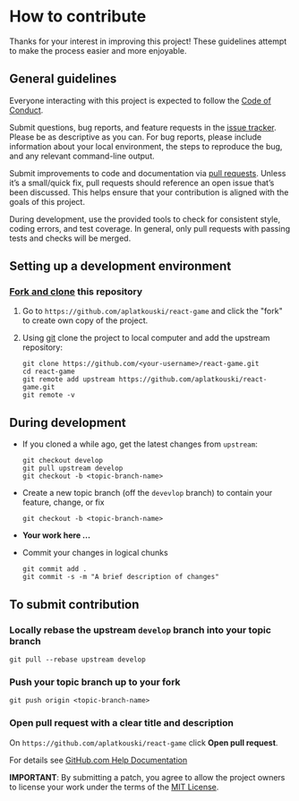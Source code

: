# How to contribute

Thanks for your interest in improving this project!
These guidelines attempt to make the process easier and more enjoyable.

## General guidelines

Everyone interacting with this project is expected to follow the
[Code of Conduct][].

Submit questions, bug reports, and feature requests in the [issue tracker][]. Please be as
descriptive as you can. For bug reports, please include information about your local
environment, the steps to reproduce the bug, and any relevant command-line output.

Submit improvements to code and documentation via [pull requests][]. Unless it’s a
small/quick fix, pull requests should reference an open issue that’s been discussed. This
helps ensure that your contribution is aligned with the goals of this project.

During development, use the provided tools to check for consistent style, coding errors,
and test coverage. In general, only pull requests with passing tests and checks will be
merged.

## Setting up a development environment

### [Fork and clone][github docs fork-a-repo] this repository

1. Go to `https://github.com/aplatkouski/react-game`
   and click the "fork" to create own copy of the project.

2. Using [git][] clone the project to local computer and add the upstream repository:

   ```shell script
   git clone https://github.com/<your-username>/react-game.git
   cd react-game
   git remote add upstream https://github.com/aplatkouski/react-game.git
   git remote -v
   ```

## During development

- If you cloned a while ago, get the latest changes from `upstream`:

  ```shell script
  git checkout develop
  git pull upstream develop
  git checkout -b <topic-branch-name>
  ```

- Create a new topic branch (off the `devevlop` branch) to contain your feature, change,
  or fix

  ```shell script
  git checkout -b <topic-branch-name>
  ```

- **Your work here ...**

- Commit your changes in logical chunks

  ```shell script
  git commit add .
  git commit -s -m "A brief description of changes"
  ```

## To submit contribution

### Locally rebase the upstream `develop` branch into your topic branch

```shell script
git pull --rebase upstream develop
```

### Push your topic branch up to your fork

```shell script
git push origin <topic-branch-name>
```

### Open pull request with a clear title and description

On `https://github.com/aplatkouski/react-game` click
**Open pull request**.

For details see [GitHub.com Help Documentation][]

**IMPORTANT**: By submitting a patch, you agree to allow the project owners to license
your work under the terms of the [MIT License][].

[code of conduct]: https://github.com/aplatkouski/react-game/blob/master/CODE_OF_CONDUCT.md
[issue tracker]: https://github.com/aplatkouski/react-game/issues
[pull requests]: https://github.com/aplatkouski/react-game/pulls
[github docs fork-a-repo]: https://docs.github.com/en/github/getting-started-with-github/fork-a-repo
[git]: https://git-scm.com/
[github.com help documentation]: https://docs.github.com/en/github/collaborating-with-issues-and-pull-requests
[mit license]: https://github.com/aplatkouski/react-game/blob/master/LICENSE.md
